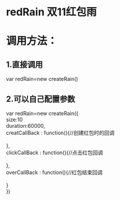 # redRain 双11红包雨
# 调用方法：
## 1.直接调用
  var redRain=new createRain()  
## 2.可以自己配置参数  
var redRain=new createRain({  
    size:10  
    duration:60000,  
    creatCallBack : function(){//创建红包时的回调   
        <!-- xxxxxxxxx代码逻辑 -->   
    },  
    clickCallBack : function(){//点击红包回调   
        <!-- xxxxxxxxx代码逻辑 -->  
    },  
    overCallBack  : function(){//红包结束回调   
        <!-- xxxxxxxxx代码逻辑 -->  
    }  
})  
